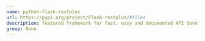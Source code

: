 ```yaml
---
name: python-flask-restplus
url: https://pypi.org/project/Flask-restplus/#files
description: featured framework for fast, easy and documented API development with Flask. URL : https://pypi.org/project/Flask-restplus/#files Groups : None
group: None
---
```


